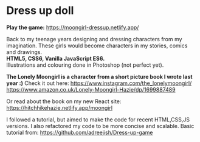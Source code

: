 # Dress up doll

**Play the game:** https://moongirl-dressup.netlify.app/

Back to my teenage years designing and dressing characters from my imagination. These girls would become characters in my stories, comics and drawings.       
**HTML5, CSS6, Vanilla JavaScript ES6.**      
Illustrations and colouring done in Photoshop (not perfect yet).     
       
**The Lonely Moongirl is a character from a short picture book I wrote last year :)**
Check it out here: 
https://www.instagram.com/the_lonelymoongirl/    
https://www.amazon.co.uk/Lonely-Moongirl-Hazie/dp/1699887489     
     
Or read about the book on my new React site:
https://hitchhikehazie.netlify.app/moongirl
               
I followed a tutorial, but aimed to make the code for recent HTML,CSS,JS versions. 
I also refactored my code to be more concise and scalable.
Basic tutorial from:
https://github.com/adreejish/Dress-up-game

